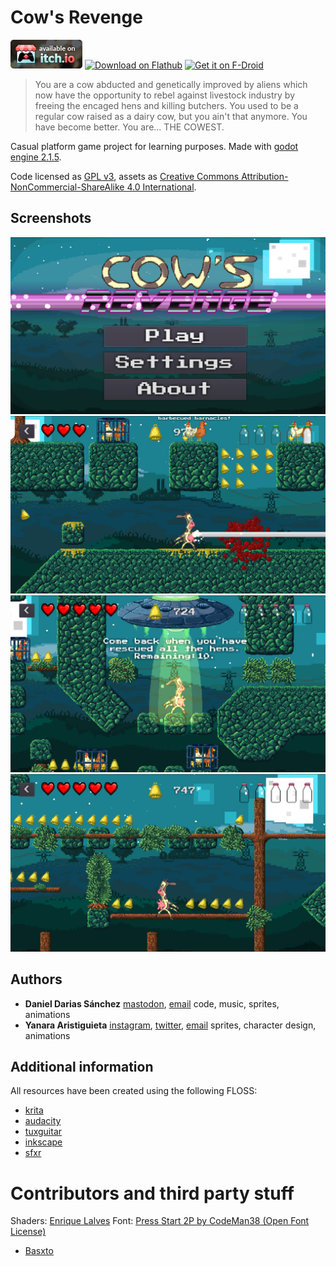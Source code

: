 # Cow's Revenge
![]()[![Download](Misc/itch.io_badge.png)](https://pipoypipagames.itch.io/cows-revenge)
<a href='https://flathub.org/apps/details/com.github.dariasteam.cowsrevenge'><img width='120' alt='Download on Flathub' src='https://flathub.org/assets/badges/flathub-badge-en.png'/></a>
<a href="https://f-droid.org/app/org.pipoypipagames.cowsrevenge">
<img src="https://f-droid.org/badge/get-it-on.png"
alt="Get it on F-Droid" height="60">
</a>

> You are a cow abducted and genetically improved by aliens which now have the opportunity to rebel against livestock industry by freeing the encaged hens and killing butchers. You used to be a regular cow raised as a dairy cow, but you ain't that anymore. You have become better. You are... THE COWEST.


Casual platform game project for learning purposes. Made with [godot engine 2.1.5](https://godotengine.org/).

Code licensed as [GPL v3](LICENSE_CODE), assets as [Creative Commons Attribution-NonCommercial-ShareAlike 4.0 International](https://creativecommons.org/licenses/by-nc-sa/4.0/).

## Screenshots

![](Screenshots/0.png)
![](Screenshots/1.png)
![](Screenshots/2.png)
![](Screenshots/3.png)

## Authors
  - **Daniel Darias Sánchez** [mastodon](https://mastodon.social/@darias), [email](dariasteam94@gmail.com)
      code, music, sprites, animations
  - **Yanara Aristiguieta** [instagram](https://www.instagram.com/yanaronna/), [twitter](twitter.com/yanaronna), [email](needafreefall-@hotmail.com)
      sprites, character design, animations

## Additional information
All resources have been created using the following FLOSS:

- [krita](https://krita.org/en/)
- [audacity](http://www.audacityteam.org/)
- [tuxguitar](http://tuxguitar.com.ar/)
- [inkscape](https://inkscape.org/en/)
- [sfxr](http://www.drpetter.se/project_sfxr.html)

# Contributors and third party stuff

Shaders: [Enrique Lalves](https://github.com/henriquelalves/SimpleGodotCRTShader)
Font: [Press Start 2P by CodeMan38 (Open Font License)](https://fonts.google.com/specimen/Press+Start+2P?selection.family=Press+Start+2P)

- [Basxto](https://github.com/basxto)

